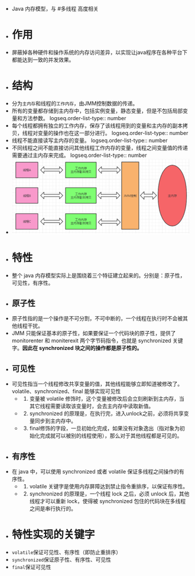 - Java 内存模型，与 #多线程 高度相关
- # 作用
- 屏蔽掉各种硬件和操作系统的内存访问差异，以实现让java程序在各种平台下都能达到一致的并发效果。
- # 结构
- 分为`主内存`和线程的`工作内存`，由JMM控制数据的传递。
- 所有的变量都存储到主内存中，包括实例变量，静态变量，但是不包括局部变量和方法参数。
  logseq.order-list-type:: number
- 每个线程都拥有独立的工作内存，保存了该线程用到的变量和主内存的副本拷贝，线程对变量的操作也在这一部分进行。
  logseq.order-list-type:: number
- 线程不能直接读写主内存的变量。
  logseq.order-list-type:: number
- 不同线程之间不能直接访问其他线程工作内存的变量，线程之间变量值的传递需要通过主内存来完成。
  logseq.order-list-type:: number
- ![image.png](../assets/image_1691485248702_0.png)
- # 特性
- 整个 java 内存模型实际上是围绕着三个特征建立起来的。分别是：原子性，可见性，有序性。
- ## 原子性
- 原子性指的是一个操作是不可分割，不可中断的，一个线程在执行时不会被其他线程干扰。
- JMM 只能保证基本的原子性，如果要保证一个代码块的原子性，提供了 monitorenter 和 moniterexit 两个字节码指令，也就是 synchronized 关键字。**因此在 synchronized 块之间的操作都是原子性的。**
- ## 可见性
- 可见性指当一个线程修改共享变量的值，其他线程能够立即知道被修改了。volatile、synchronized、final 能够实现可见性
	- 1. 变量被 volatile 修饰时，这个变量被修改后会立刻刷新到主内存，当其它线程需要读取该变量时，会去主内存中读取新值。
	- 2. synchronized 的原理是，在执行完，进入unlock之前，必须将共享变量同步到主内存中。
	- 3. final修饰的字段，一旦初始化完成，如果没有对象逸出（指对象为初始化完成就可以被别的线程使用），那么对于其他线程都是可见的。
- ## 有序性
- 在 java 中，可以使用 synchronized 或者 volatile 保证多线程之间操作的有序性。
	- 1. volatile 关键字是使用内存屏障达到禁止指令重排序，以保证有序性。
	- 2. synchronized 的原理是，一个线程 lock 之后，必须 unlock 后，其他线程才可以重新 lock，使得被 synchronized 包住的代码块在多线程之间是串行执行的。
- # 特性实现的关键字
- `volatile`保证可见性、有序性（即防止重排序）
- `synchronized`保证原子性、有序性、可见性
- `final`保证可见性